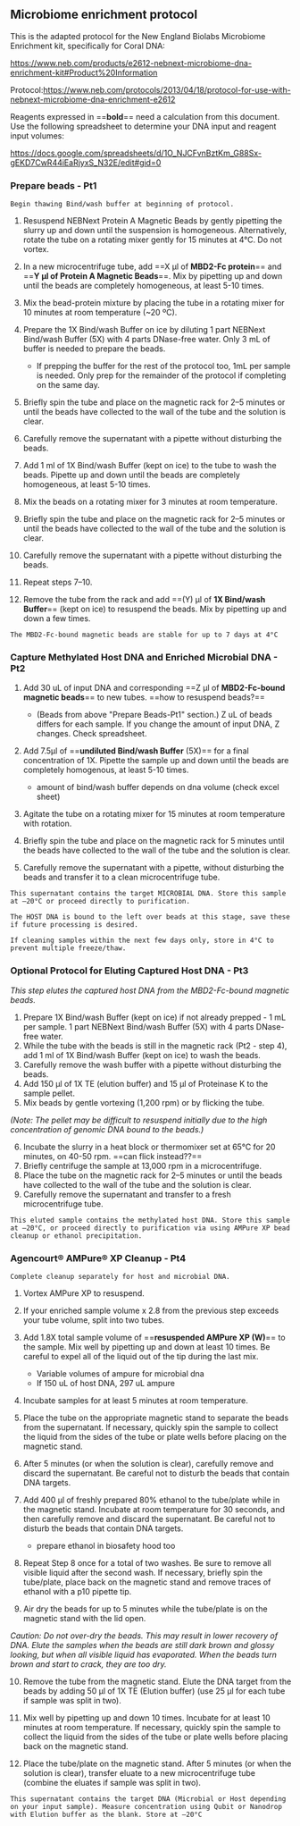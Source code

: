 ## Microbiome enrichment protocol
This is the adapted protocol for the New England Biolabs Microbiome Enrichment kit, specifically for Coral DNA:

https://www.neb.com/products/e2612-nebnext-microbiome-dna-enrichment-kit#Product%20Information

Protocol:https://www.neb.com/protocols/2013/04/18/protocol-for-use-with-nebnext-microbiome-dna-enrichment-e2612

Reagents expressed in ==**bold**== need a calculation from this document. Use the following spreadsheet to determine your DNA input and reagent input volumes:

https://docs.google.com/spreadsheets/d/1O_NJCFvnBztKm_G88Sx-gEKD7CwR44iEaRjyxS_N32E/edit#gid=0




### Prepare beads - Pt1

`Begin thawing Bind/wash buffer at beginning of protocol.`
1. Resuspend NEBNext Protein A Magnetic Beads by gently pipetting the slurry up and down until the suspension is homogeneous. Alternatively, rotate the tube on a rotating mixer gently for 15 minutes at 4°C. Do not vortex.

2. In a new microcentrifuge tube, add ==X μl of **MBD2-Fc protein**== and ==**Y μl of Protein A Magnetic Beads**==. Mix by pipetting up and down until the beads are completely homogeneous, at least 5-10 times.

3. Mix the bead-protein mixture by placing the tube in a rotating mixer for 10 minutes at room temperature (~20 ºC).

4. Prepare the 1X Bind/wash Buffer on ice by diluting 1 part NEBNext Bind/wash Buffer (5X) with 4 parts DNase-free water. Only 3 mL of buffer is needed to prepare the beads. 
	-  If prepping the buffer for the rest of the protocol too, 1mL per sample is needed. Only prep for the remainder of the protocol if completing on the same day.

5. Briefly spin the tube and place on the magnetic rack for 2–5 minutes or until the beads have collected to the wall of the tube and the solution is clear.

6. Carefully remove the supernatant with a pipette without disturbing the beads.

7. Add 1 ml of 1X Bind/wash Buffer (kept on ice) to the tube to wash the beads. Pipette up and down until the beads are completely homogeneous, at least 5-10 times.

8. Mix the beads on a rotating mixer for 3 minutes at room temperature.

9. Briefly spin the tube and place on the magnetic rack for 2–5 minutes or until the beads have collected to the wall of the tube and the solution is clear.

10. Carefully remove the supernatant with a pipette without disturbing the beads.

11. Repeat steps 7–10.

12. Remove the tube from the rack and add ==(Y) μl of **1X Bind/wash Buffer**== (kept on ice) to resuspend the beads. Mix by pipetting up and down a few times.

`The MBD2-Fc-bound magnetic beads are stable for up to 7 days at 4°C` 

### Capture Methylated Host DNA and Enriched Microbial DNA - Pt2
1. Add 30 uL of input DNA and corresponding ==Z μl of **MBD2-Fc-bound magnetic beads**== to new tubes. ==how to resuspend beads?==
	- (Beads from above "Prepare Beads-Pt1" section.) Z uL of beads differs for each sample. If you change the amount of input DNA, Z changes. Check spreadsheet.

3. Add 7.5µl of ==**undiluted Bind/wash Buffer** (5X)== for a final concentration of 1X. Pipette the sample up and down until the beads are completely homogenous, at least 5-10 times. 
	- amount of bind/wash buffer depends on dna volume (check excel sheet)

4.  Agitate the tube on a rotating mixer for 15 minutes at room temperature with rotation.
 
4. Briefly spin the tube and place on the magnetic rack for 5 minutes until the beads have collected to the wall of the tube and the solution is clear.

5. Carefully remove the supernatant with a pipette, without disturbing the beads and transfer it to a clean microcentrifuge tube. 

`This supernatant contains the target MICROBIAL DNA. Store this sample at –20°C or proceed directly to purification.`

`The HOST DNA is bound to the left over beads at this stage, save these if future processing is desired.`

`If cleaning samples within the next few days only, store in 4°C to prevent multiple freeze/thaw.` 


### Optional Protocol for Eluting Captured Host DNA - Pt3
*This step elutes the captured host DNA from the MBD2-Fc-bound magnetic beads.*
1. Prepare 1X Bind/wash Buffer (kept on ice) if not already prepped - 1 mL per sample. 1 part NEBNext Bind/wash Buffer (5X) with 4 parts DNase-free water. 
2. While the tube with the beads is still in the magnetic rack  (Pt2 - step 4), add 1 ml of 1X Bind/wash Buffer (kept on ice) to wash the beads.
3. Carefully remove the wash buffer with a pipette without disturbing the beads.
4. Add 150 μl of 1X TE (elution buffer) and 15 μl of Proteinase K to the sample pellet. 
5. Mix beads by gentle vortexing (1,200 rpm) or by flicking the tube. 

*(Note: The pellet may be difficult to resuspend initially due to the high concentration of genomic DNA bound to the beads.)*

6. Incubate the slurry in a heat block or thermomixer set at 65°C for 20 minutes, on 40-50 rpm. ==can flick instead??==
7. Briefly centrifuge the sample at 13,000 rpm in a microcentrifuge.
8. Place the tube on the magnetic rack for 2–5 minutes or until the beads have collected to the wall of the tube and the solution is clear.
9. Carefully remove the supernatant and transfer to a fresh microcentrifuge tube.

`This eluted sample contains the methylated host DNA. Store this sample at –20°C, or proceed directly to purification via using AMPure XP bead cleanup or ethanol precipitation.` 
 
### Agencourt® AMPure® XP Cleanup - Pt4

`Complete cleanup separately for host and microbial DNA.`

1. Vortex AMPure XP to resuspend.

2. If your enriched sample volume x 2.8 from the previous step exceeds your tube volume, split into two tubes.

3. Add 1.8X total sample volume of ==**resuspended AMPure XP (W)**== to the sample. Mix well by pipetting up and down at least 10 times. Be careful to expel all of the liquid out of the tip during the last mix.
	- Variable volumes of ampure for microbial dna
	- If 150 uL of host DNA, 297 uL ampure

5. Incubate samples for at least 5 minutes at room temperature.

6. Place the tube on the appropriate magnetic stand to separate the beads from the supernatant. If necessary, quickly spin the sample to collect the liquid from the sides of the tube or plate wells before placing on the magnetic stand.

7. After 5 minutes (or when the solution is clear), carefully remove and discard the supernatant. Be careful not to disturb the beads that contain DNA targets.

8. Add 400 μl of freshly prepared 80% ethanol to the tube/plate while in the magnetic stand. Incubate at room temperature for 30 seconds, and then carefully remove and discard the supernatant. Be careful not to disturb the beads that contain DNA targets.
	- prepare ethanol in biosafety hood too 

9. Repeat Step 8 once for a total of two washes. Be sure to remove all visible liquid after the second wash. If necessary, briefly spin the tube/plate, place back on the magnetic stand and remove traces of ethanol with a p10 pipette tip.

10. Air dry the beads for up to 5 minutes while the tube/plate is on the magnetic stand with the lid open.

*Caution: Do not over-dry the beads. This may result in lower recovery of DNA. Elute the samples when the beads are still dark brown and glossy looking, but when all visible liquid has evaporated. When the beads turn brown and start to crack, they are too dry.* 

10. Remove the tube from the magnetic stand. Elute the DNA target from the beads by adding 50 μl of 1X TE (Elution buffer) (use 25 μl for each tube if sample was split in two).

11. Mix well by pipetting up and down 10 times. Incubate for at least 10 minutes at room temperature. If necessary, quickly spin the sample to collect the liquid from the sides of the tube or plate wells before placing back on the magnetic stand.

12. Place the tube/plate on the magnetic stand. After 5 minutes (or when the solution is clear), transfer eluate to a new microcentrifuge tube (combine the eluates if sample was split in two).

`This supernatant contains the target DNA (Microbial or Host depending on your input sample). Measure concentration using Qubit or Nanodrop with Elution buffer as the blank. Store at –20°C` 